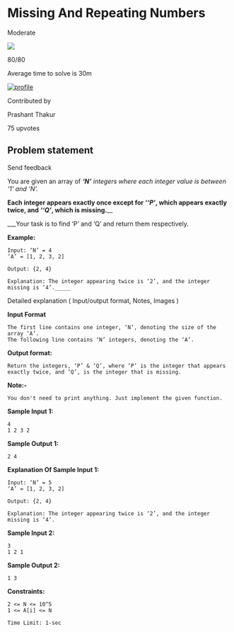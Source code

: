 Missing And Repeating Numbers
=============================

Moderate

![](https://files.codingninjas.in/yellow-spark-22969.svg)

80/80

Average time to solve is 30m

[![profile](https://lh3.googleusercontent.com/a/ALm5wu0J2RAvKi5D7SkKiVoxeMkuP5IFXSb6J3R55ynS=s96-c)](/studio/profile/19ddbe5e-db0c-4dab-a7a5-432b5be48361)

Contributed by

Prashant Thakur

75 upvotes

Problem statement
-----------------

Send feedback

You are given an array of _**‘N’** _integers where each integer value is between ‘1’ and ‘N’.__

__Each integer appears exactly once except for _**‘‘P’**_, which appears exactly twice, and _**‘‘Q’**_, which is missing.____

___Your task is to find ‘P’ and ‘Q’ and return them respectively.

  

**Example:**

    Input: ‘N’ = 4
    ‘A’ = [1, 2, 3, 2]
    
    Output: {2, 4}
    
    Explanation: The integer appearing twice is ‘2’, and the integer missing is ‘4’._____

Detailed explanation ( Input/output format, Notes, Images )

**Input Format**

    The first line contains one integer, ‘N’, denoting the size of the array ‘A’.
    The following line contains ‘N’ integers, denoting the ‘A’.
    

**Output format:**

    Return the integers, ‘P’ & ‘Q’, where ‘P’ is the integer that appears exactly twice, and ‘Q’, is the integer that is missing. 
    

**Note:-**

    You don't need to print anything. Just implement the given function.
    

**Sample Input 1:**

    4
    1 2 3 2
    

**Sample Output 1:**

    2 4
    

**Explanation Of Sample Input 1:**

    Input: ‘N’ = 5
    ‘A’ = [1, 2, 3, 2]
    
    Output: {2, 4}
    
    Explanation: The integer appearing twice is ‘2’, and the integer missing is ‘4’.
    

**Sample Input 2:**

    3
    1 2 1
    

**Sample Output 2:**

    1 3
    

**Constraints:**

    2 <= N <= 10^5
    1 <= A[i] <= N
    
    Time Limit: 1-sec